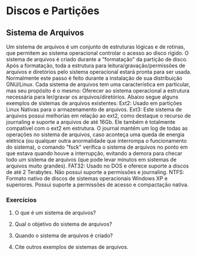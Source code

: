 ﻿# Discos e Partições

## Sistema de Arquivos

Um sistema de arquivos é um conjunto de estruturas lógicas e de rotinas, que permitem ao sistema operacional controlar o acesso ao disco rígido.
O sistema de arquivos é criado durante a "formatação" da partição de disco.
Após a formatação, toda a estrutura para leitura/gravação/permissões de arquivos e diretórios pelo sistema operacional estará pronta para ser usada.
Normalmente este passo é feito durante a instalação de sua distribuição GNU/Linux.
Cada sistema de arquivos tem uma característica em particular, mas seu propósito é o mesmo: Oferecer ao sistema operacional a estrutura necessária para ler/gravar os arquivos/diretórios.
Abaixo segue alguns exemplos de sistemas de arquivos existentes:
Ext2: Usado em partições Linux Nativas para o armazenamento de arquivos.
Ext3: Este sistema de arquivos possui melhorias em relação ao ext2, como destaque o recurso de journaling e suporte a arquivos de até 16Gb. Ele também é totalmente compatível com o ext2 em estrutura.
O journal mantém um log de todas as operações no sistema de arquivos, caso aconteça uma queda de energia elétrica (ou qualquer outra anormalidade que interrompa o funcionamento do sistema), o comando "fsck" verifica o sistema de arquivos no ponto em que estava quando houve a interrupção, evitando a demora para checar todo um sistema de arquivos (que pode levar minutos em sistemas de arquivos muito grandes).
FAT32: Usado no DOS e oferece suporte a discos de até 2 Terabytes. Não possui suporte a permissões e journaling.
NTFS: Formato nativo de discos de sistemas operacionais Windows XP e superiores. Possui suporte a permissões de acesso e compactação nativa.

### Exercícios

1. O que é um sistema de arquivos?

2. Qual o objetivo do sistema de arquivos?

3. Quando o sistema de arquivos é criado?

4. Cite outros exemplos de sistemas de arquivos.